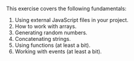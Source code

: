 This exercise covers the following fundamentals:

1. Using external JavaScript files in your project.
2. How to work with arrays.
3. Generating random numbers.
4. Concatenating strings.
5. Using functions (at least a bit).
6. Working with events (at least a bit).
